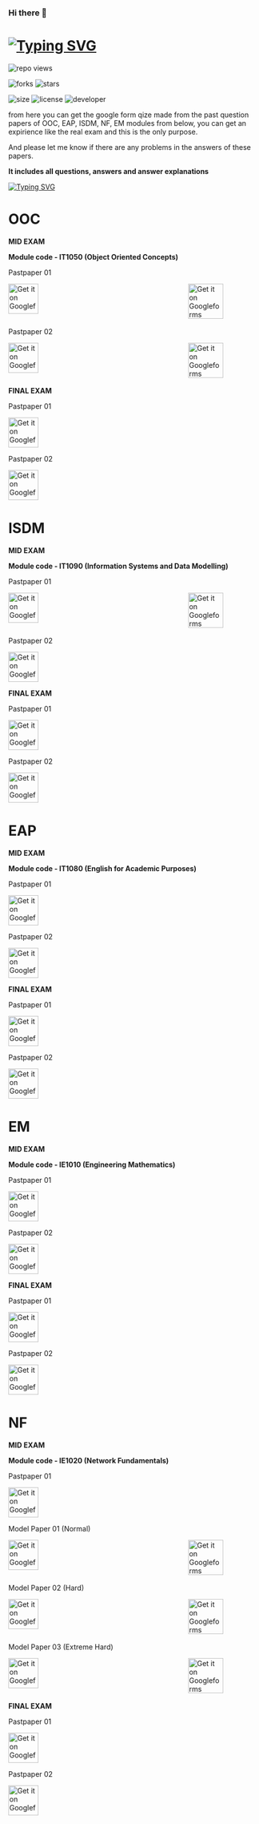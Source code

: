  ### Hi there 👋
 
# [![Typing SVG](https://readme-typing-svg.demolab.com?font=Fira+Code&weight=500&size=35&pause=1000&color=721DF7&width=435&lines=Hello+SLIIT+Students%2C)](https://git.io/typing-svg)

 ![repo views](https://hits.seeyoufarm.com/api/count/incr/badge.svg?url=https%3A%2F%2Fgithub.com%2FVehanRajintha%2FMy_Modules_SLIIT&count_bg=%2379C83D&title_bg=%23555555&icon=gitpod.svg&icon_color=%23E7E7E7&title=Views&edge_flat=false)


![forks](https://img.shields.io/github/forks/VehanRajintha/My_Modules_SLIIT?label=Forks&style=social)
![stars](https://img.shields.io/github/stars/VehanRajintha/My_Modules_SLIIT?style=social)

![size](https://img.shields.io/github/repo-size/VehanRajintha/My_Modules_SLIIT?color=purple&label=Repo%20Size&style=plastic)
![license](https://img.shields.io/github/license/VehanRajintha/My_Modules_SLIIT?color=purple&label=License&style=plastic)
![developer](https://img.shields.io/static/v1?label=Author&message=Vehan%20Rajintha&color=purple&style=plastic)

from here you can get the google form qize made from the past question papers of OOC, EAP, ISDM, NF, EM modules from below, you can get an expirience like the real exam and this is the only purpose.

And please let me know if there are any problems in the answers of these papers.

**It includes all questions, answers and answer explanations**

[![Typing SVG](https://readme-typing-svg.demolab.com?font=Fira+Code&weight=600&pause=1000&color=F71111&width=435&lines=All+papaers+here+in+are+;copyrighted++by+SLIIT)](https://git.io/typing-svg)

# OOC
**MID EXAM**

**Module code - IT1050 (Object Oriented Concepts)**

Pastpaper 01

<p>
    <a href="https://forms.gle/7nya1Qs3gVqnJ7hf8" style="float: left;">
        <img src="https://firebasestorage.googleapis.com/v0/b/vehan-5008a.appspot.com/o/button_take-exam.png?alt=media&token=43a75680-9dd4-4772-8deb-4741d5491193" alt="Get it on Googleforms" height="60">
    </a>
 &nbsp;&nbsp;&nbsp;&nbsp;&nbsp;&nbsp;&nbsp;&nbsp;&nbsp;&nbsp;&nbsp;&nbsp;&nbsp;&nbsp;&nbsp;&nbsp;&nbsp;&nbsp;&nbsp;&nbsp;
    <a href="https://drive.usercontent.google.com/u/0/uc?id=1hn3jhVHyNb2r-0VRrSKNxVjQ8A3FNDED&export=download" style="display: inline-block; margin-left: 50%; transform: translateX(-50%);">
        <img src="https://firebasestorage.googleapis.com/v0/b/vehan-5008a.appspot.com/o/2290851_download_document_download%20pdf_pdf_icon.png?alt=media&token=67b3ffa0-48b2-42f7-b7fd-a4f796b6e375" alt="Get it on Googleforms" height="70">
    </a>
</p>

    


Pastpaper 02

<p>
    <a href="https://forms.gle/56qjkkBeuB6UXWzs9" style="float: left;">
        <img src="https://firebasestorage.googleapis.com/v0/b/vehan-5008a.appspot.com/o/button_take-exam.png?alt=media&token=43a75680-9dd4-4772-8deb-4741d5491193" alt="Get it on Googleforms" height="60">
    </a>
 &nbsp;&nbsp;&nbsp;&nbsp;&nbsp;&nbsp;&nbsp;&nbsp;&nbsp;&nbsp;&nbsp;&nbsp;&nbsp;&nbsp;&nbsp;&nbsp;&nbsp;&nbsp;&nbsp;&nbsp;
    <a href="https://drive.usercontent.google.com/u/0/uc?id=1Ur9KqXSBsUQso1wB4FpM2TcJrvgz16OK&export=download" style="display: inline-block; margin-left: 50%; transform: translateX(-50%);">
        <img src="https://firebasestorage.googleapis.com/v0/b/vehan-5008a.appspot.com/o/2290851_download_document_download%20pdf_pdf_icon.png?alt=media&token=67b3ffa0-48b2-42f7-b7fd-a4f796b6e375" alt="Get it on Googleforms" height="70">
    </a>
</p>

    

**FINAL EXAM**

Pastpaper 01

[<img src="https://firebasestorage.googleapis.com/v0/b/vehan-5008a.appspot.com/o/button_soon.png?alt=media&token=fb0b809b-2cf5-4afd-be92-85cc75ce9d11"
    alt="Get it on Googleforms"
    height="60">](https://forms.google.com)


Pastpaper 02

[<img src="https://firebasestorage.googleapis.com/v0/b/vehan-5008a.appspot.com/o/button_soon.png?alt=media&token=fb0b809b-2cf5-4afd-be92-85cc75ce9d11"
    alt="Get it on Googleforms"
    height="60">](https://forms.google.com)



# ISDM
**MID EXAM**

**Module code - IT1090 (Information Systems and Data Modelling)**

Pastpaper 01

<p>
    <a href="https://forms.gle/9HYqGvu6GfDDxQNF6" style="float: left;">
        <img src="https://firebasestorage.googleapis.com/v0/b/vehan-5008a.appspot.com/o/button_take-exam.png?alt=media&token=43a75680-9dd4-4772-8deb-4741d5491193" alt="Get it on Googleforms" height="60">
    </a>
 &nbsp;&nbsp;&nbsp;&nbsp;&nbsp;&nbsp;&nbsp;&nbsp;&nbsp;&nbsp;&nbsp;&nbsp;&nbsp;&nbsp;&nbsp;&nbsp;&nbsp;&nbsp;&nbsp;&nbsp;
    <a href="https://drive.usercontent.google.com/u/0/uc?id=1Ku5gsPcL5mgIsLFm9QOWeeDMLSyl8R6o&export=download" style="display: inline-block; margin-left: 50%; transform: translateX(-50%);">
        <img src="https://firebasestorage.googleapis.com/v0/b/vehan-5008a.appspot.com/o/2290851_download_document_download%20pdf_pdf_icon.png?alt=media&token=67b3ffa0-48b2-42f7-b7fd-a4f796b6e375" alt="Get it on Googleforms" height="70">
    </a>
</p>



Pastpaper 02

[<img src="https://firebasestorage.googleapis.com/v0/b/vehan-5008a.appspot.com/o/button_soon.png?alt=media&token=fb0b809b-2cf5-4afd-be92-85cc75ce9d11"
    alt="Get it on Googleforms"
    height="60">](https://forms.google.com)

**FINAL EXAM**

Pastpaper 01

[<img src="https://firebasestorage.googleapis.com/v0/b/vehan-5008a.appspot.com/o/button_soon.png?alt=media&token=fb0b809b-2cf5-4afd-be92-85cc75ce9d11"
    alt="Get it on Googleforms"
    height="60">](https://forms.google.com)


Pastpaper 02

[<img src="https://firebasestorage.googleapis.com/v0/b/vehan-5008a.appspot.com/o/button_soon.png?alt=media&token=fb0b809b-2cf5-4afd-be92-85cc75ce9d11"
    alt="Get it on Googleforms"
    height="60">](https://forms.google.com)


# EAP
**MID EXAM**

**Module code - IT1080 (English for Academic Purposes)**

Pastpaper 01

[<img src="https://firebasestorage.googleapis.com/v0/b/vehan-5008a.appspot.com/o/button_soon.png?alt=media&token=fb0b809b-2cf5-4afd-be92-85cc75ce9d11"
    alt="Get it on Googleforms"
    height="60">](https://forms.google.com)


Pastpaper 02

[<img src="https://firebasestorage.googleapis.com/v0/b/vehan-5008a.appspot.com/o/button_soon.png?alt=media&token=fb0b809b-2cf5-4afd-be92-85cc75ce9d11"
    alt="Get it on Googleforms"
    height="60">](https://forms.google.com)

**FINAL EXAM**

Pastpaper 01

[<img src="https://firebasestorage.googleapis.com/v0/b/vehan-5008a.appspot.com/o/button_soon.png?alt=media&token=fb0b809b-2cf5-4afd-be92-85cc75ce9d11"
    alt="Get it on Googleforms"
    height="60">](https://forms.google.com)


Pastpaper 02

[<img src="https://firebasestorage.googleapis.com/v0/b/vehan-5008a.appspot.com/o/button_soon.png?alt=media&token=fb0b809b-2cf5-4afd-be92-85cc75ce9d11"
    alt="Get it on Googleforms"
    height="60">](https://forms.google.com)



# EM
**MID EXAM**

**Module code - IE1010 (Engineering Mathematics)**

Pastpaper 01

[<img src="https://firebasestorage.googleapis.com/v0/b/vehan-5008a.appspot.com/o/button_soon.png?alt=media&token=fb0b809b-2cf5-4afd-be92-85cc75ce9d11"
    alt="Get it on Googleforms"
    height="60">](https://forms.google.com)


Pastpaper 02

[<img src="https://firebasestorage.googleapis.com/v0/b/vehan-5008a.appspot.com/o/button_soon.png?alt=media&token=fb0b809b-2cf5-4afd-be92-85cc75ce9d11"
    alt="Get it on Googleforms"
    height="60">](https://forms.google.com)

**FINAL EXAM**

Pastpaper 01

[<img src="https://firebasestorage.googleapis.com/v0/b/vehan-5008a.appspot.com/o/button_soon.png?alt=media&token=fb0b809b-2cf5-4afd-be92-85cc75ce9d11"
    alt="Get it on Googleforms"
    height="60">](https://forms.google.com)


Pastpaper 02

[<img src="https://firebasestorage.googleapis.com/v0/b/vehan-5008a.appspot.com/o/button_soon.png?alt=media&token=fb0b809b-2cf5-4afd-be92-85cc75ce9d11"
    alt="Get it on Googleforms"
    height="60">](https://forms.google.com)


# NF
**MID EXAM**

**Module code - IE1020 (Network Fundamentals)**

Pastpaper 01

[<img src="https://firebasestorage.googleapis.com/v0/b/vehan-5008a.appspot.com/o/button_soon.png?alt=media&token=fb0b809b-2cf5-4afd-be92-85cc75ce9d11"
    alt="Get it on Googleforms"
    height="60">](https://forms.google.com)


Model Paper 01 (Normal)

<p>
    <a href="https://forms.gle/MGcwbFD1BnHeZWB47" style="float: left;">
        <img src="https://firebasestorage.googleapis.com/v0/b/vehan-5008a.appspot.com/o/button_take-exam.png?alt=media&token=43a75680-9dd4-4772-8deb-4741d5491193" alt="Get it on Googleforms" height="60">
    </a>
 &nbsp;&nbsp;&nbsp;&nbsp;&nbsp;&nbsp;&nbsp;&nbsp;&nbsp;&nbsp;&nbsp;&nbsp;&nbsp;&nbsp;&nbsp;&nbsp;&nbsp;&nbsp;&nbsp;&nbsp;
    <a href="https://drive.usercontent.google.com/u/0/uc?id=1Ur9KqXSBsUQso1wB4FpM2TcJrvgz16OK&export=download" style="display: inline-block; margin-left: 50%; transform: translateX(-50%);">
        <img src="https://firebasestorage.googleapis.com/v0/b/vehan-5008a.appspot.com/o/2290851_download_document_download%20pdf_pdf_icon.png?alt=media&token=67b3ffa0-48b2-42f7-b7fd-a4f796b6e375" alt="Get it on Googleforms" height="70">
    </a>
</p>

Model Paper 02 (Hard)

<p>
    <a href="https://forms.gle/56qjkkBeuB6UXWzs9" style="float: left;">
        <img src="https://firebasestorage.googleapis.com/v0/b/vehan-5008a.appspot.com/o/button_take-exam.png?alt=media&token=43a75680-9dd4-4772-8deb-4741d5491193" alt="Get it on Googleforms" height="60">
    </a>
 &nbsp;&nbsp;&nbsp;&nbsp;&nbsp;&nbsp;&nbsp;&nbsp;&nbsp;&nbsp;&nbsp;&nbsp;&nbsp;&nbsp;&nbsp;&nbsp;&nbsp;&nbsp;&nbsp;&nbsp;
    <a href="https://drive.usercontent.google.com/u/0/uc?id=1Ur9KqXSBsUQso1wB4FpM2TcJrvgz16OK&export=download" style="display: inline-block; margin-left: 50%; transform: translateX(-50%);">
        <img src="https://firebasestorage.googleapis.com/v0/b/vehan-5008a.appspot.com/o/2290851_download_document_download%20pdf_pdf_icon.png?alt=media&token=67b3ffa0-48b2-42f7-b7fd-a4f796b6e375" alt="Get it on Googleforms" height="70">
    </a>
</p>

Model Paper 03 (Extreme Hard)

<p>
    <a href="https://forms.gle/56qjkkBeuB6UXWzs9" style="float: left;">
        <img src="https://firebasestorage.googleapis.com/v0/b/vehan-5008a.appspot.com/o/button_take-exam.png?alt=media&token=43a75680-9dd4-4772-8deb-4741d5491193" alt="Get it on Googleforms" height="60">
    </a>
 &nbsp;&nbsp;&nbsp;&nbsp;&nbsp;&nbsp;&nbsp;&nbsp;&nbsp;&nbsp;&nbsp;&nbsp;&nbsp;&nbsp;&nbsp;&nbsp;&nbsp;&nbsp;&nbsp;&nbsp;
    <a href="https://drive.usercontent.google.com/u/0/uc?id=1Ur9KqXSBsUQso1wB4FpM2TcJrvgz16OK&export=download" style="display: inline-block; margin-left: 50%; transform: translateX(-50%);">
        <img src="https://firebasestorage.googleapis.com/v0/b/vehan-5008a.appspot.com/o/2290851_download_document_download%20pdf_pdf_icon.png?alt=media&token=67b3ffa0-48b2-42f7-b7fd-a4f796b6e375" alt="Get it on Googleforms" height="70">
    </a>
</p>

**FINAL EXAM**

Pastpaper 01

[<img src="https://firebasestorage.googleapis.com/v0/b/vehan-5008a.appspot.com/o/button_soon.png?alt=media&token=fb0b809b-2cf5-4afd-be92-85cc75ce9d11"
    alt="Get it on Googleforms"
    height="60">](https://forms.google.com)


Pastpaper 02

[<img src="https://firebasestorage.googleapis.com/v0/b/vehan-5008a.appspot.com/o/button_soon.png?alt=media&token=fb0b809b-2cf5-4afd-be92-85cc75ce9d11"
    alt="Get it on Googleforms"
    height="60">](https://forms.google.com)









